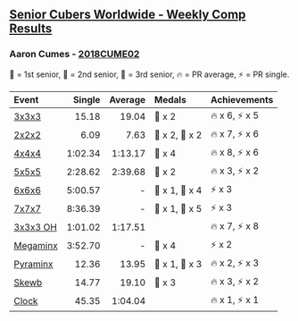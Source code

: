 <style>table {white-space: nowrap;}</style>

## [Senior Cubers Worldwide - Weekly Comp Results](/scw-comp/results/)
### Aaron Cumes - [2018CUME02](https://www.worldcubeassociation.org/persons/2018CUME02)

<span style="white-space: nowrap;">🥇 = 1st senior</span>, <span style="white-space: nowrap;">🥈 = 2nd senior</span>, <span style="white-space: nowrap;">🥉 = 3rd senior</span>, <span style="white-space: nowrap;">🔥 = PR average</span>, <span style="white-space: nowrap;">⚡ = PR single</span>.

| Event | Single | Average | Medals | Achievements|
| :-- | --: | --: | :-- | :-- |
| [3x3x3](333.md) | 15.18 | 19.04 | 🥉 x 2 | 🔥 x 6, ⚡ x 5 |
| [2x2x2](222.md) | 6.09 | 7.63 | 🥈 x 2, 🥉 x 2 | 🔥 x 7, ⚡ x 6 |
| [4x4x4](444.md) | 1:02.34 | 1:13.17 | 🥉 x 4 | 🔥 x 8, ⚡ x 6 |
| [5x5x5](555.md) | 2:28.62 | 2:39.68 | 🥉 x 2 | 🔥 x 3, ⚡ x 2 |
| [6x6x6](666.md) | 5:00.57 | - | 🥈 x 1, 🥉 x 4 | ⚡ x 3 |
| [7x7x7](777.md) | 8:36.39 | - | 🥈 x 1, 🥉 x 5 | ⚡ x 3 |
| [3x3x3 OH](333oh.md) | 1:01.02 | 1:17.51 |  | 🔥 x 7, ⚡ x 8 |
| [Megaminx](minx.md) | 3:52.70 | - | 🥉 x 4 | ⚡ x 2 |
| [Pyraminx](pyram.md) | 12.36 | 13.95 | 🥈 x 1, 🥉 x 3 | 🔥 x 2, ⚡ x 3 |
| [Skewb](skewb.md) | 14.77 | 19.10 | 🥈 x 3 | 🔥 x 3, ⚡ x 2 |
| [Clock](clock.md) | 45.35 | 1:04.04 |  | 🔥 x 1, ⚡ x 1 |

<!-- Global site tag (gtag.js) - Google Analytics -->
<script async src="https://www.googletagmanager.com/gtag/js?id=UA-86348435-3"></script>
<script>window.dataLayer = window.dataLayer || []; function gtag() {dataLayer.push(arguments);} gtag('js', new Date()); gtag('config', 'UA-86348435-3');</script>
